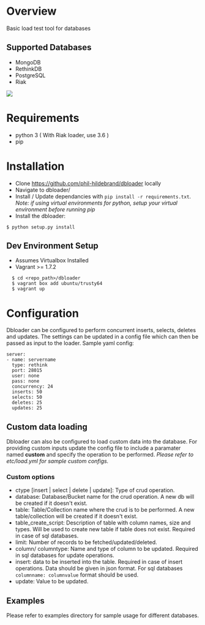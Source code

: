 # Overview

Basic load test tool for databases

## Supported Databases
- MongoDB
- RethinkDB
- PostgreSQL
- Riak

![](https://travis-ci.org/phil-hildebrand/dbloader.svg?branch=master)

# Requirements

- python 3 ( With Riak loader, use 3.6 )
- pip

# Installation

- Clone https://github.com/phil-hildebrand/dbloader locally
- Navigate to dbloader/
- Install / Update dependancies with `pip install -r requirements.txt`.
_Note: if using virtual environments for python, setup your virtual environment before running pip_
- Install the dbloader:
```
$ python setup.py install
```

## Dev Environment Setup

- Assumes Virtualbox Installed
- Vagrant >= 1.7.2

```
  $ cd <repo_path>/dbloader
  $ vagrant box add ubuntu/trusty64
  $ vagrant up
```

# Configuration

Dbloader can be configured to perform concurrent inserts, selects, deletes and updates. The settings can be updated in a config file which can then be passed as input to the loader.
Sample yaml config:

```
server:
- name: servername
  type: rethink
  port: 28015
  user: none
  pass: none
  concurrency: 24
  inserts: 50
  selects: 50
  deletes: 25
  updates: 25
```
## Custom data loading

Dbloader can also be configured to load custom data into the database. For providing custom inputs update the config file to include a paramater named **custom** and specify the operation to be performed.
_Please refer to etc/load.yml for sample custom configs._

### Custom options
- ctype [insert | select | delete | update]: Type of crud operation.
- database: Database/Bucket name for the crud operation. A new db will be created if it doesn't exist.
- table: Table/Collection name where the crud is to be performed. A new table/collection will be created if it doesn't exist.
- table_create_script: Description of table with column names, size and types. Will be used to create new table if table does not exist. Required in case of sql databases.
- limit: Number of records to be fetched/updated/deleted.
- column/ columntype: Name and type of column to be updated. Required in sql databases for update operations.
- insert: data to be inserted into the table. Required in case of insert operations. Data should be given in json format. For sql databases `columnname: columnvalue` format should be used.
- update: Value to be updated.

## Examples

Please refer to examples directory for sample usage for different databases.
